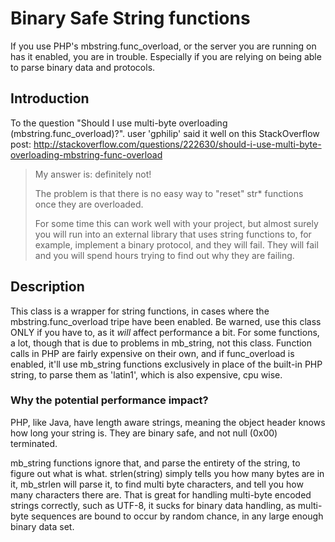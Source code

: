 # Binary Safe String functions


If you use PHP's mbstring.func_overload, or the server you are running on has it enabled, you are in trouble. Especially if you are relying on being able to parse binary data and protocols.

## Introduction

To the question "Should I use multi-byte overloading (mbstring.func_overload)?". user 'gphilip' said it well on this 
StackOverflow post: 
http://stackoverflow.com/questions/222630/should-i-use-multi-byte-overloading-mbstring-func-overload

  > My answer is: definitely not!
  > 
  > The problem is that there is no easy way to "reset" 
  > str* functions once they are overloaded.
  > 
  > For some time this can work well with your project,
  > but almost surely you will run into an external library
  > that uses string functions to, for example, implement a
  > binary protocol, and they will fail. They will fail and
  > you will spend hours trying to find out why they are
  > failing.

## Description

This class is a wrapper for string functions, in cases where the mbstring.func_overload tripe have been enabled. 
Be warned, use this class ONLY if you have to, as it *will* affect performance a bit. For some functions, a lot, 
though that is due to problems in mb_string, not this class.
Function calls in PHP are fairly expensive on their own, and if func_overload is enabled, it'll use mb_string 
functions exclusively in place of the built-in PHP string, to parse them as 'latin1', which is also expensive, cpu 
wise.

### Why the potential performance impact?

PHP, like Java, have length aware strings, meaning the object header knows how long your string is. They are binary 
safe, and not null (0x00) terminated.

mb_string functions ignore that, and parse the entirety of the string, to figure out what is what. strlen(string) 
simply tells you how many bytes are in it, mb_strlen will parse it, to find multi byte characters, and tell you
how many characters there are. That is great for handling multi-byte encoded strings correctly, such as UTF-8, it
sucks for binary data handling, as multi-byte sequences are bound to occur by random chance, in any large enough 
binary data set.
